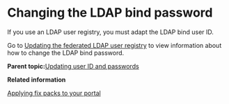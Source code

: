 # Changing the LDAP bind password

If you use an LDAP user registry, you must adapt the LDAP bind user ID.

Go to [Updating the federated LDAP user registry](update_ldap_ureg.md) to view information about how to change the LDAP bind password.

**Parent topic:**[Updating user ID and passwords](../security/sec_pswds.md)

**Related information**  


[Applying fix packs to your portal](../security/apply_fixpacks.md)

